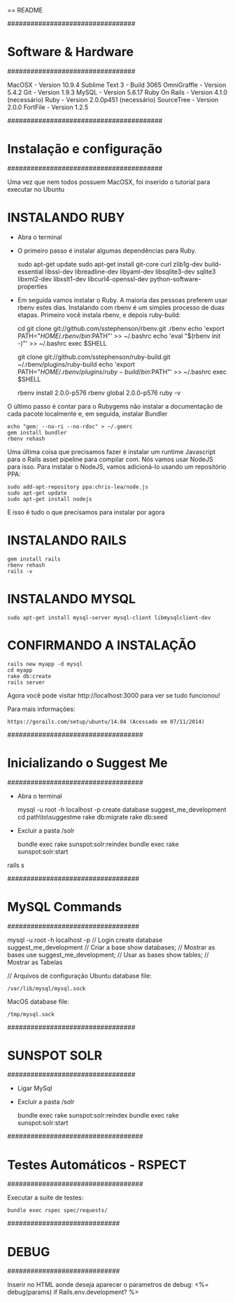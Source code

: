 == README

#################################
# 		Software & Hardware 	#
#################################

MacOSX 					- Version 10.9.4
Sublime Text 3 			- Build 3065
OmniGraffle 			- Version 5.4.2
Git 					- Version 1.9.3
MySQL 					- Version 5.6.17
Ruby On Rails 			- Version 4.1.0 (necessário)
Ruby 					- Version 2.0.0p451 (necessário)
SourceTree 				- Version 2.0.0
FortFile 				- Version 1.2.5

########################################
#		Instalação e configuração      #
########################################

Uma vez que nem todos possuem MacOSX, foi inserido o tutorial para executar no Ubuntu

# INSTALANDO RUBY #

* Abra o terminal
* O primeiro passo é instalar algumas dependências para Ruby.

	sudo apt-get update
 	sudo apt-get install git-core curl zlib1g-dev build-essential libssl-dev libreadline-dev libyaml-dev libsqlite3-dev sqlite3 libxml2-dev libxslt1-dev libcurl4-openssl-dev python-software-properties

* Em seguida vamos instalar o Ruby. A maioria das pessoas preferem usar rbenv estes dias. Instalando com rbenv é um simples processo de duas etapas. Primeiro você instala rbenv, e depois ruby-build:

	cd
	git clone git://github.com/sstephenson/rbenv.git .rbenv
	echo 'export PATH="$HOME/.rbenv/bin:$PATH"' >> ~/.bashrc
	echo 'eval "$(rbenv init -)"' >> ~/.bashrc
	exec $SHELL

	git clone git://github.com/sstephenson/ruby-build.git ~/.rbenv/plugins/ruby-build
	echo 'export PATH="$HOME/.rbenv/plugins/ruby-build/bin:$PATH"' >> ~/.bashrc
	exec $SHELL

	rbenv install 2.0.0-p576
	rbenv global 2.0.0-p576
	ruby -v

O último passo é contar para o Rubygems não instalar a documentação de cada pacote localmente e, em seguida, instalar Bundler

	echo "gem: --no-ri --no-rdoc" > ~/.gemrc
	gem install bundler
	rbenv rehash

Uma última coisa que precisamos fazer é instalar um runtime Javascript para o Rails asset pipeline para compilar com. Nós vamos usar NodeJS para isso. Para instalar o NodeJS, vamos adicioná-lo usando um repositório PPA:

	sudo add-apt-repository ppa:chris-lea/node.js
	sudo apt-get update
	sudo apt-get install nodejs

E isso é tudo o que precisamos para instalar por agora

# INSTALANDO RAILS #

	gem install rails
	rbenv rehash
	rails -v

# INSTALANDO MYSQL #

	sudo apt-get install mysql-server mysql-client libmysqlclient-dev

# CONFIRMANDO A INSTALAÇÃO #

	rails new myapp -d mysql
	cd myapp
	rake db:create
	rails server

Agora você pode visitar http://localhost:3000 para ver se tudo funcionou!

Para mais informações:

	https://gorails.com/setup/ubuntu/14.04 (Acessado em 07/11/2014)

###################################
# 	Inicializando o Suggest Me    #
###################################

* Abra o terminal

	mysql -u root -h localhost -p
	create database suggest_me_development
	cd path\to\suggestme
	rake db:migrate
	rake db:seed

* Excluir a pasta /solr

	bundle exec rake sunspot:solr:reindex
	bundle exec rake sunspot:solr:start

rails s

##################################
# 			MySQL Commands		 #
##################################

mysql -u root -h localhost -p 					// Login
create database suggest_me_development 			// Criar a base
show databases; 								// Mostrar as bases
use suggest_me_development; 					// Usar as bases
show tables; 									// Mostrar as Tabelas

// Arquivos de configuração
Ubuntu database file: 
	
	/var/lib/mysql/mysql.sock

MacOS database file: 

	/tmp/mysql.sock

#################################
#      		SUNSPOT SOLR        #
#################################

* Ligar MySql
* Excluir a pasta /solr

	bundle exec rake sunspot:solr:reindex
	bundle exec rake sunspot:solr:start

###################################
# 	Testes Automáticos - RSPECT   #
###################################

Executar a suite de testes:
	
	bundle exec rspec spec/requests/

#############################
# 			 DEBUG 	     	#
#############################

Inserir no HTML aonde deseja aparecer o parametros de debug: 
<%= debug(params) if Rails.env.development? %>
